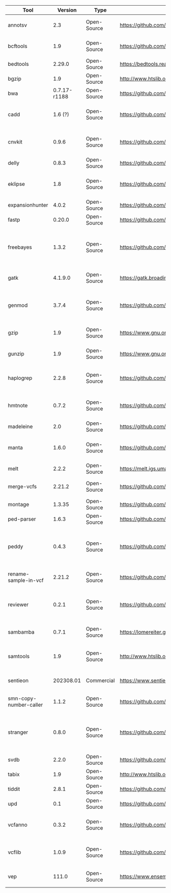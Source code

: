 | Tool                   | Version      | Type        | URL                                                    | External contact                                       | Internal contact                      | Short description                                                                         |
| ---------------------- | ------------ | ----------- | ------------------------------------------------------ | ------------------------------------------------------ | ------------------------------------- | ----------------------------------------------------------------------------------------- |
| annotsv                | 2.3          | Open-Source | https://github.com/lgmgeo/AnnotSV                      | https://github.com/lgmgeo/AnnotSV/issues               | Place Holder (place.holder@email.com) | Annotation and Ranking of Structural variants                                             |
| bcftools               | 1.9          | Open-Source | https://github.com/samtools/bcftools                   | https://github.com/samtools/bcftools/issues            | Place Holder (place.holder@email.com) | Variant calling and manipulating files in VCF/BCF format                                  |
| bedtools               | 2.29.0       | Open-Source | https://bedtools.readthedocs.io                        | https://github.com/arq5x/bedtools2/issues              | Place Holder (place.holder@email.com) | Tools for genome arithmetic                                                               |
| bgzip                  | 1.9          | Open-Source | http://www.htslib.org/doc/bgzip.html                   |                                                        | Place Holder (place.holder@email.com) | Block gzip-compression                                                                    |
| bwa                    | 0.7.17-r1188 | Open-Source | https://github.com/lh3/bwa                             | https://github.com/lh3/bwa/issues                      | Place Holder (place.holder@email.com) | Aligner for short reads                                                                   |
| cadd                   | 1.6 (?)      | Open-Source | https://github.com/kircherlab/CADD-scripts             | https://github.com/kircherlab/CADD-scripts/issues      | Place Holder (place.holder@email.com) | Score the deleteriousness of SNV and indels in human genome                               |
| cnvkit                 | 0.9.6        | Open-Source | https://github.com/etal/cnvkit                         | https://github.com/etal/cnvkit/issues                  | Place Holder (place.holder@email.com) | Copy number variant detection from targeted DNA sequencing                                |
| delly                  | 0.8.3        | Open-Source | https://github.com/dellytools/delly                    | https://github.com/dellytools/delly/issues             | Place Holder (place.holder@email.com) |                                                                                           |
| eklipse                | 1.8          | Open-Source | https://github.com/dooguypapua/eKLIPse                 | https://github.com/dooguypapua/eKLIPse/issues          | Place Holder (place.holder@email.com) | Detection and quantification of mitochondrial DNA deletions                               |
| expansionhunter        | 4.0.2        | Open-Source | https://github.com/Illumina/ExpansionHunter            | https://github.com/Illumina/ExpansionHunter/issues     | Place Holder (place.holder@email.com) | Estimate repeat sizes                                                                     |
| fastp                  | 0.20.0       | Open-Source | https://github.com/OpenGene/fastp                      | https://github.com/OpenGene/fastp/issues               | Place Holder (place.holder@email.com) | FASTQ preprocessor                                                                        |
| freebayes              | 1.3.2        | Open-Source | https://github.com/freebayes/freebayes                 | https://github.com/freebayes/freebayes/issues          | Place Holder (place.holder@email.com) | Bayesian haplotype-based genetic polymorphism discovery and genotyping                    |
| gatk                   | 4.1.9.0      | Open-Source | https://gatk.broadinstitute.org/hc/en-us               | https://github.com/broadinstitute/gatk/issues          | Place Holder (place.holder@email.com) | Wide set of tools for genomic analysis                                                    |
| genmod                 | 3.7.4        | Open-Source | https://github.com/Clinical-Genomics/genmod            | https://github.com/Clinical-Genomics/genmod/issues     | Place Holder (place.holder@email.com) | Annotate models of genetic inheritance patterns in variant files                          |
| gzip                   | 1.9          | Open-Source | https://www.gnu.org/software/gzip/                     | bug-gzip@gnu.org                                       | Place Holder (place.holder@email.com) | Popular data compression program                                                          |
| gunzip                 | 1.9          | Open-Source | https://www.gnu.org/software/gzip/                     | bug-gzip@gnu.org                                       | Place Holder (place.holder@email.com) | Popular data compression program                                                          |
| haplogrep              | 2.2.8        | Open-Source | https://github.com/seppinho/haplogrep-cmd              | https://github.com/seppinho/haplogrep-cmd/issues       | Place Holder (place.holder@email.com) | mtDNA haplogroup classification. Supporting rCRS and RSRS.                                |
| hmtnote                | 0.7.2        | Open-Source | https://github.com/robertopreste/HmtNote               | https://github.com/robertopreste/HmtNote/issues        | Place Holder (place.holder@email.com) | Human mitochondrial variants annotation using HmtVar                                      |
| madeleine              | 2.0          | Open-Source | https://github.com/piratical/Madeline_2.0_PDE          | https://github.com/piratical/Madeline_2.0_PDE/issues   | Place Holder (place.holder@email.com) | Pedigree drawing program                                                                  |
| manta                  | 1.6.0        | Open-Source | https://github.com/Illumina/manta                      | https://github.com/Illumina/manta/issues               | Place Holder (place.holder@email.com) | Structural variant and indel caller for mapped sequencing data                            |
| melt                   | 2.2.2        | Open-Source | https://melt.igs.umaryland.edu/                        |                                                        | Place Holder (place.holder@email.com) | Mobile element locator tool                                                               |
| merge-vcfs             | 2.21.2       | Open-Source | https://github.com/broadinstitute/gatk                 | https://github.com/broadinstitute/gatk/issues          | Place Holder (place.holder@email.com) | Combines multiple variant files into a single variant file                                |
| montage                | 1.3.35       | Open-Source | https://github.com/CAG-CNV/MONTAGE                     | https://github.com/CAG-CNV/MONTAGE/issues              | Place Holder (place.holder@email.com) | Mosaic CNV detection tool                                                                 |
| ped-parser             | 1.6.3        | Open-Source | https://github.com/moonso/ped_parser                   | https://github.com/moonso/ped_parser/issues            | Place Holder (place.holder@email.com) | Parse pedigree files                                                                      |
| peddy                  | 0.4.3        | Open-Source | https://github.com/brentp/peddy                        | https://github.com/brentp/peddy/issues                 | Place Holder (place.holder@email.com) | genotype :: ped correspondence check, ancestry check, sex check. directly, quickly on VCF |
| rename-sample-in-vcf   | 2.21.2       | Open-Source | https://github.com/broadinstitute/gatk                 | https://github.com/broadinstitute/gatk/issues          | Place Holder (place.holder@email.com) | Rename a sample in either a VCF or BCF file                                               |
| reviewer               | 0.2.1        | Open-Source | https://github.com/Illumina/REViewer                   | https://github.com/Illumina/REViewer/issues            | Place Holder (place.holder@email.com) | Visualize alignments of reads in regions containing tandem repeats                        |
| sambamba               | 0.7.1        | Open-Source | https://lomereiter.github.io/sambamba/                 | https://github.com/biod/sambamba/issues                | Place Holder (place.holder@email.com) | Tools for working with SAM/BAM data                                                       |
| samtools               | 1.9          | Open-Source | http://www.htslib.org/                                 | https://github.com/samtools/samtools/issues            | Place Holder (place.holder@email.com) | Tools for manipulating next-generation sequencing data                                    |
| sentieon               | 202308.01    | Commercial  | https://www.sentieon.com/                              | https://www.sentieon.com/                              | Place Holder (place.holder@email.com) | Suite of bioinformatics analysis tools                                                    |
| smn-copy-number-caller | 1.1.2        | Open-Source | https://github.com/Illumina/SMNCopyNumberCaller        | https://github.com/Illumina/SMNCopyNumberCaller/issues | Place Holder (place.holder@email.com) | Copy number caller for SMN1 and SMN2                                                      |
| stranger               | 0.8.0        | Open-Source | https://github.com/Clinical-Genomics/stranger          | https://github.com/Clinical-Genomics/stranger/issues   | Place Holder (place.holder@email.com) | Annotate outfiles from ExpansionHunter with the pathologic implications of the repeat     |
| svdb                   | 2.2.0        | Open-Source | https://github.com/J35P312/SVDB                        | https://github.com/J35P312/SVDB/issues                 | Place Holder (place.holder@email.com) | Structural variant database software                                                      |
| tabix                  | 1.9          | Open-Source | http://www.htslib.org/doc/tabix.html                   |                                                        | Place Holder (place.holder@email.com) |                                                                                           |
| tiddit                 | 2.8.1        | Open-Source | https://github.com/SciLifeLab/TIDDIT                   | https://github.com/SciLifeLab/TIDDIT/issues            | Place Holder (place.holder@email.com) | TIDDIT - structural variant calling                                                       |
| upd                    | 0.1          | Open-Source | https://github.com/bjhall/upd                          | https://github.com/bjhall/upd/issues                   | Place Holder (place.holder@email.com) | Basic UPD caller                                                                          |
| vcfanno                | 0.3.2        | Open-Source | https://github.com/brentp/vcfanno                      | https://github.com/brentp/vcfanno/issues               | Place Holder (place.holder@email.com) | Annotate a VCF with other VCFs/BEDs/tabixed files                                         |
| vcflib                 | 1.0.9        | Open-Source | https://github.com/vcflib/vcflib                       | https://github.com/vcflib/vcflib/issues                | Place Holder (place.holder@email.com) | Parse and manipulate VCF files with python and zig bindings                               |
| vep                    | 111.0        | Open-Source | https://www.ensembl.org/info/docs/tools/vep/index.html | https://github.com/Ensembl/ensembl-vep/issues          | Place Holder (place.holder@email.com) | Predict functional effects of genomic variants                                            |
